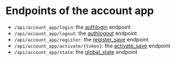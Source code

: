 # Endpoints of the account app

- `/api/account_app/login`: the <a href="javascript:openLink('/account_app/endpoints/authlogin')">authlogin</a> endpoint
- `/api/account_app/logout`: the <a href="javascript:openLink('/account_app/endpoints/authlogout')">authlogout</a> endpoint
- `/api/account_app/register`: the <a href="javascript:openLink('/account_app/endpoints/register_save')">register_save</a> endpoint
- `/api/account_app/activate/{token}`: the <a href="javascript:openLink('/account_app/endpoints/activate_save')">activate_save</a> endpoint
- `/api/account_app/state`: the <a href="javascript:openLink('/account_app/endpoints/global_state')">global_state</a> endpoint